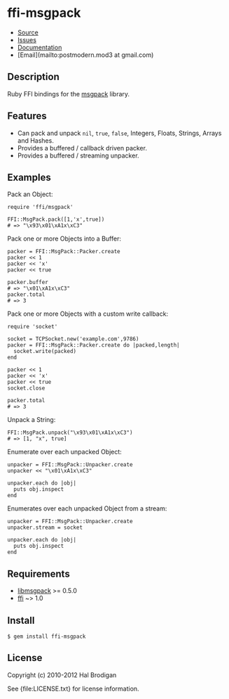 # ffi-msgpack

* [Source](http://github.com/postmodern/ffi-msgpack/)
* [Issues](http://github.com/postmodern/ffi-msgpack/issues)
* [Documentation](http://rubydoc.info/ffi-msgpack)
* [Email](mailto:postmodern.mod3 at gmail.com)

## Description

Ruby FFI bindings for the [msgpack](http://msgpack.sourceforge.net/)
library.

## Features

* Can pack and unpack `nil`, `true`, `false`, Integers, Floats, Strings,
  Arrays and Hashes.
* Provides a buffered / callback driven packer.
* Provides a buffered / streaming unpacker.

## Examples

Pack an Object:

    require 'ffi/msgpack'

    FFI::MsgPack.pack([1,'x',true])
    # => "\x93\x01\xA1x\xC3"

Pack one or more Objects into a Buffer:

    packer = FFI::MsgPack::Packer.create
    packer << 1
    packer << 'x'
    packer << true

    packer.buffer
    # => "\x01\xA1x\xC3"
    packer.total
    # => 3

Pack one or more Objects with a custom write callback:

    require 'socket'

    socket = TCPSocket.new('example.com',9786)
    packer = FFI::MsgPack::Packer.create do |packed,length|
      socket.write(packed)
    end

    packer << 1
    packer << 'x'
    packer << true
    socket.close

    packer.total
    # => 3

Unpack a String:

    FFI::MsgPack.unpack("\x93\x01\xA1x\xC3")
    # => [1, "x", true]

Enumerate over each unpacked Object:

    unpacker = FFI::MsgPack::Unpacker.create
    unpacker << "\x01\xA1x\xC3"

    unpacker.each do |obj|
      puts obj.inspect
    end

Enumerates over each unpacked Object from a stream:

    unpacker = FFI::MsgPack::Unpacker.create
    unpacker.stream = socket

    unpacker.each do |obj|
      puts obj.inspect
    end

## Requirements

* [libmsgpack](http://msgpack.sourceforge.net/) >= 0.5.0
* [ffi](http://github.com/ffi/ffi) ~> 1.0

## Install

    $ gem install ffi-msgpack

## License

Copyright (c) 2010-2012 Hal Brodigan

See {file:LICENSE.txt} for license information.
